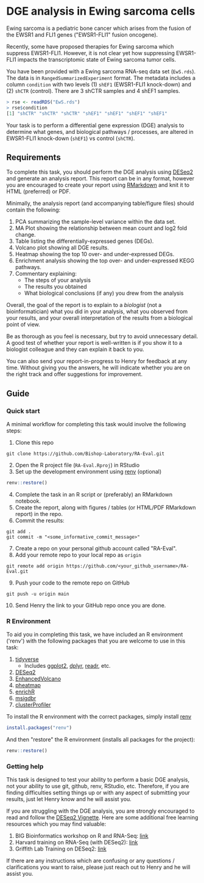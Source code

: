 # DGE analysis in Ewing sarcoma cells

Ewing sarcoma is a pediatric bone cancer which arises from the fusion of the EWSR1 and FLI1 genes ("EWSR1-FLI1" fusion oncogene).

Recently, some have proposed therapies for Ewing sarcoma which suppress EWSR1-FLI1. However, it is not clear yet how suppressing EWSR1-FLI1 impacts the transcriptomic state of Ewing sarcoma tumor cells.

You have been provided with a Ewing sarcoma RNA-seq data set (`EwS.rds`). The data is in `RangedSummarizedExperiment` format. The metadata includes a column `condition` with two levels (1) `shEF1` (EWSR1-FLI1 knock-down) and (2) `shCTR` (control). There are 3 shCTR samples and 4 shEF1 samples.

```R
> rse <- readRDS("EwS.rds")
> rse$condition
[1] "shCTR" "shCTR" "shCTR" "shEF1" "shEF1" "shEF1" "shEF1"
```

Your task is to perform a differential gene expression (DGE) analysis to determine what genes, and biological pathways / processes, are altered in EWSR1-FLI1 knock-down (`shEF1`) vs control (`shCTR`).

## Requirements

To complete this task, you should perform the DGE analysis using [DESeq2](https://bioconductor.org/packages/release/bioc/html/DESeq2.html) and generate an analysis report. This report can be in any format, however you are encouraged to create your report using [RMarkdown](https://rmarkdown.rstudio.com/) and knit it to HTML (preferred) or PDF.

Minimally, the analysis report (and accompanying table/figure files) should contain the following:

1. PCA summarizing the sample-level variance within the data set.
2. MA Plot showing the relationship between mean count and log2 fold change.
3. Table listing the differentially-expressed genes (DEGs).
4. Volcano plot showing all DGE results.
5. Heatmap showing the top 10 over- and under-expressed DEGs.
6. Enrichment analysis showing the top over- and under-expressed KEGG pathways.
7. Commentary explaining:
    - The steps of your analysis
    - The results you obtained
    - What biological conclusions (if any) you drew from the analysis

Overall, the goal of the report is to explain to a *biologist* (not a bioinformatician) what you did in your analysis, what you observed from your results, and your overall interpretation of the results from a biological point of view.

Be as thorough as you feel is necessary, but try to avoid unnecessary detail. A good test of whether your report is well-written is if you show it to a biologist colleague and they can explain it back to you.

You can also send your report-in-progress to Henry for feedback at any time. Without giving you the answers, he will indicate whether you are on the right track and offer suggestions for improvement.

## Guide

### Quick start

A minimal workflow for completing this task would involve the following steps:

1. Clone this repo

```shell
git clone https://github.com/Bishop-Laboratory/RA-Eval.git
```

2. Open the R project file (`RA-Eval.Rproj`) in RStudio
3. Set up the development environment using [renv](https://rstudio.github.io/renv/index.html) (optional)

```R
renv::restore()
```

4. Complete the task in an R script or (preferably) an RMarkdown notebook.
5. Create the report, along with figures / tables (or HTML/PDF RMarkdown report) in the repo.
6. Commit the results:

```shell
git add .
git commit -m "<some_informative_commit_message>"
```

7. Create a repo on your personal github account called "RA-Eval".
8. Add your remote repo to your local repo as `origin`

```shell
git remote add origin https://github.com/<your_github_username>/RA-Eval.git
```

9. Push your code to the remote repo on GitHub

```shell
git push -u origin main
```

10. Send Henry the link to your GitHub repo once you are done.

### R Environment

To aid you in completing this task, we have included an R environment ('renv')
with the following packages that you are welcome to use in this task:

1. [tidyverse](https://www.tidyverse.org/)
    - Includes [ggplot2](https://ggplot2.tidyverse.org/), [dplyr](https://dplyr.tidyverse.org/), [readr](https://readr.tidyverse.org/), etc.
2. [DESeq2](https://bioconductor.org/packages/release/bioc/html/DESeq2.html)
3. [EnhancedVolcano](https://bioconductor.org/packages/release/bioc/html/EnhancedVolcano.html)
4. [pheatmap](https://cran.r-project.org/web/packages/pheatmap/index.html)
5. [enrichR](https://cran.r-project.org/web/packages/enrichR/index.html)
6. [msigdbr](https://cran.r-project.org/web/packages/msigdbr/index.html)
7. [clusterProfiler](https://bioconductor.org/packages/release/bioc/html/clusterProfiler.html)

To install the R environment with the correct packages, simply install [renv](https://rstudio.github.io/renv/index.html)

```R
install.packages("renv")
```

And then "restore" the R environment (installs all packages for the project):

```R
renv::restore()
```

### Getting help

This task is designed to test your ability to perform a basic DGE analysis, not your ability to use git, github, renv, RStudio, etc. Therefore, if you are finding difficulties setting things up or with any aspect of submitting your results, just let Henry know and he will assist you. 

If you are struggling with the DGE analysis, you are strongly encouraged to read and follow the [DESeq2 Vignette](https://bioconductor.org/packages/devel/bioc/vignettes/DESeq2/inst/doc/DESeq2.html). Here are some additional free learning resources which you may find valuable:

1. BIG Bioinformatics workshop on R and RNA-Seq: [link](https://www.bigbioinformatics.org/r-and-rnaseq-analysis)
2. Harvard training on RNA-Seq (with DESeq2): [link](https://wiki.harvard.edu/confluence/display/hbctraining/DGE+workshop)
3. Griffith Lab Training on DESeq2: [link](https://genviz.org/course/#module-04-expression)

If there are any instructions which are confusing or any questions / clarifications you want to raise, please just reach out to Henry and he will assist you.

